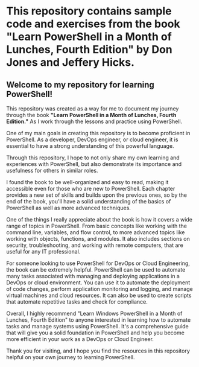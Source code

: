 # This repository contains sample code and exercises from the book "Learn PowerShell in a Month of Lunches, Fourth Edition" by Don Jones and Jeffery Hicks.
## Welcome to my repository for learning PowerShell!

This repository was created as a way for me to document my journey through the book **"Learn PowerShell in a Month of Lunches, Fourth Edition."** As I work through the lessons and practice using PowerShell.

One of my main goals in creating this repository is to become proficient in PowerShell. As a developer, DevOps engineer, or cloud engineer, it is essential to have a strong understanding of this powerful language.

Through this repository, I hope to not only share my own learning and experiences with PowerShell, but also demonstrate its importance and usefulness for others in similar roles.

I found the book to be well-organized and easy to read, making it accessible even for those who are new to PowerShell. Each chapter provides a new set of skills and builds upon the previous ones, so by the end of the book, you'll have a solid understanding of the basics of PowerShell as well as more advanced techniques.

One of the things I really appreciate about the book is how it covers a wide range of topics in PowerShell. From basic concepts like working with the command line, variables, and flow control, to more advanced topics like working with objects, functions, and modules. It also includes sections on security, troubleshooting, and working with remote computers, that are useful for any IT professional.

For someone looking to use PowerShell for DevOps or Cloud Engineering, the book can be extremely helpful. PowerShell can be used to automate many tasks associated with managing and deploying applications in a DevOps or cloud environment. You can use it to automate the deployment of code changes, perform application monitoring and logging, and manage virtual machines and cloud resources. It can also be used to create scripts that automate repetitive tasks and check for compliance.

Overall, I highly recommend "Learn Windows PowerShell in a Month of Lunches, Fourth Edition" to anyone interested in learning how to automate tasks and manage systems using PowerShell. It's a comprehensive guide that will give you a solid foundation in PowerShell and help you become more efficient in your work as a DevOps or Cloud Engineer.

Thank you for visiting, and I hope you find the resources in this repository helpful on your own journey to learning PowerShell.